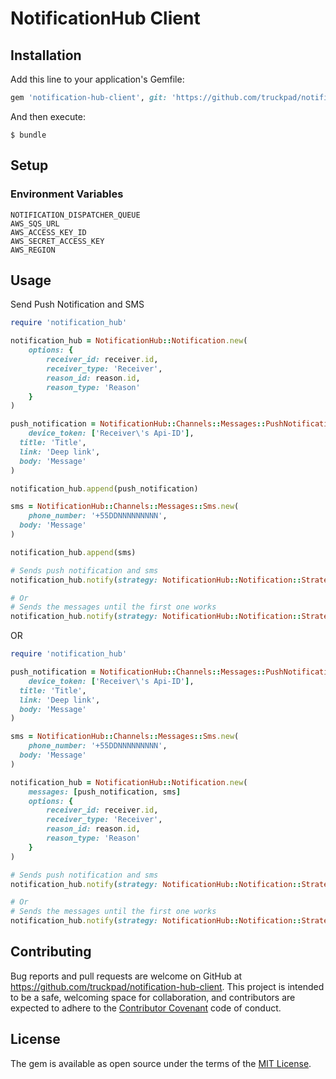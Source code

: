 # NotificationHub Client

## Installation

Add this line to your application's Gemfile:

```ruby
gem 'notification-hub-client', git: 'https://github.com/truckpad/notification-hub-client'
```

And then execute:

    $ bundle

## Setup

### Environment Variables

```
NOTIFICATION_DISPATCHER_QUEUE
AWS_SQS_URL
AWS_ACCESS_KEY_ID
AWS_SECRET_ACCESS_KEY
AWS_REGION
```

## Usage

Send Push Notification and SMS

```ruby
require 'notification_hub'

notification_hub = NotificationHub::Notification.new(
	options: {
		receiver_id: receiver.id,
		receiver_type: 'Receiver',
		reason_id: reason.id,
		reason_type: 'Reason'
	}
)

push_notification = NotificationHub::Channels::Messages::PushNotification.new(
	device_token: ['Receiver\'s Api-ID'],
  title: 'Title',
  link: 'Deep link',
  body: 'Message'
)

notification_hub.append(push_notification)

sms = NotificationHub::Channels::Messages::Sms.new(
	phone_number: '+55DDNNNNNNNNN',
  body: 'Message'
)

notification_hub.append(sms)

# Sends push notification and sms
notification_hub.notify(strategy: NotificationHub::Notification::Strategy::Multichannel)

# Or
# Sends the messages until the first one works
notification_hub.notify(strategy: NotificationHub::Notification::Strategy::Fallback)
```

OR

```ruby
require 'notification_hub'

push_notification = NotificationHub::Channels::Messages::PushNotification.new(
	device_token: ['Receiver\'s Api-ID'],
  title: 'Title',
  link: 'Deep link',
  body: 'Message'
)

sms = NotificationHub::Channels::Messages::Sms.new(
	phone_number: '+55DDNNNNNNNNN',
  body: 'Message'
)

notification_hub = NotificationHub::Notification.new(
	messages: [push_notification, sms]
	options: {
		receiver_id: receiver.id,
		receiver_type: 'Receiver',
		reason_id: reason.id,
		reason_type: 'Reason'
	}
)

# Sends push notification and sms
notification_hub.notify(strategy: NotificationHub::Notification::Strategy::Multichannel)

# Or
# Sends the messages until the first one works
notification_hub.notify(strategy: NotificationHub::Notification::Strategy::Fallback)
```

## Contributing

Bug reports and pull requests are welcome on GitHub at https://github.com/truckpad/notification-hub-client. This project is intended to be a safe, welcoming space for collaboration, and contributors are expected to adhere to the [Contributor Covenant](http://contributor-covenant.org) code of conduct.


## License

The gem is available as open source under the terms of the [MIT License](http://opensource.org/licenses/MIT).
